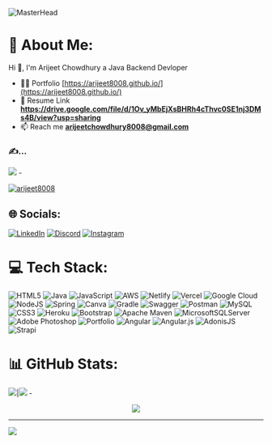 ![MasterHead](https://user-images.githubusercontent.com/105917614/201415026-4f3f4d1e-b314-478b-85ec-7a492ef3dd7c.gif)
# 💫 About Me:
Hi 👋, I'm Arijeet Chowdhury a Java Backend Devloper
- 👨‍💻 Portfolio  [https://arijeet8008.github.io/](https://arijeet8008.github.io/)
- 💬 Resume Link **https://drive.google.com/file/d/1Ov_yMbEjXsBHRh4cThvc0SE1nj3DMs4B/view?usp=sharing**
- 📫 Reach me **arijeetchowdhury8008@gmail.com**
### ✍️...
![](https://quotes-github-readme.vercel.app/api?type=horizontal&theme=radical)
-<p align="left"> <a href="https://github.com/ryo-ma/github-profile-trophy"><img src="https://github-profile-trophy.vercel.app/?username=arijeet8008" alt="arijeet8008" /></a> </p>
## 🌐 Socials:
[![LinkedIn](https://img.shields.io/badge/LinkedIn-%230077B5.svg?logo=linkedin&logoColor=white)](https://linkedin.com/in/arijeet-chowdhury-38a7a5147) [![Discord](https://img.shields.io/badge/Discord-%237289DA.svg?logo=discord&logoColor=white)](https://discord.gg/gx6eE3tN) [![Instagram](https://img.shields.io/badge/Instagram-%23E4405F.svg?logo=Instagram&logoColor=white)](https://instagram.com/chowdhuryarijeet)

# 💻 Tech Stack:
![HTML5](https://img.shields.io/badge/html5-%23E34F26.svg?style=for-the-badge&logo=html5&logoColor=white) ![Java](https://img.shields.io/badge/java-%23ED8B00.svg?style=for-the-badge&logo=java&logoColor=white) ![JavaScript](https://img.shields.io/badge/javascript-%23323330.svg?style=for-the-badge&logo=javascript&logoColor=%23F7DF1E) ![AWS](https://img.shields.io/badge/AWS-%23FF9900.svg?style=for-the-badge&logo=amazon-aws&logoColor=white) ![Netlify](https://img.shields.io/badge/netlify-%23000000.svg?style=for-the-badge&logo=netlify&logoColor=#00C7B7) ![Vercel](https://img.shields.io/badge/vercel-%23000000.svg?style=for-the-badge&logo=vercel&logoColor=white) ![Google Cloud](https://img.shields.io/badge/Google%20Cloud-%234285F4.svg?style=for-the-badge&logo=google-cloud&logoColor=white) ![NodeJS](https://img.shields.io/badge/node.js-6DA55F?style=for-the-badge&logo=node.js&logoColor=white) ![Spring](https://img.shields.io/badge/spring-%236DB33F.svg?style=for-the-badge&logo=spring&logoColor=white) ![Canva](https://img.shields.io/badge/Canva-%2300C4CC.svg?style=for-the-badge&logo=Canva&logoColor=white) ![Gradle](https://img.shields.io/badge/Gradle-02303A.svg?style=for-the-badge&logo=Gradle&logoColor=white) ![Swagger](https://img.shields.io/badge/-Swagger-%23Clojure?style=for-the-badge&logo=swagger&logoColor=white) ![Postman](https://img.shields.io/badge/Postman-FF6C37?style=for-the-badge&logo=postman&logoColor=white) ![MySQL](https://img.shields.io/badge/mysql-%2300f.svg?style=for-the-badge&logo=mysql&logoColor=white) ![CSS3](https://img.shields.io/badge/css3-%231572B6.svg?style=for-the-badge&logo=css3&logoColor=white) ![Heroku](https://img.shields.io/badge/heroku-%23430098.svg?style=for-the-badge&logo=heroku&logoColor=white) ![Bootstrap](https://img.shields.io/badge/bootstrap-%23563D7C.svg?style=for-the-badge&logo=bootstrap&logoColor=white) ![Apache Maven](https://img.shields.io/badge/Apache%20Maven-C71A36?style=for-the-badge&logo=Apache%20Maven&logoColor=white) ![MicrosoftSQLServer](https://img.shields.io/badge/Microsoft%20SQL%20Sever-CC2927?style=for-the-badge&logo=microsoft%20sql%20server&logoColor=white) ![Adobe Photoshop](https://img.shields.io/badge/adobephotoshop-%2331A8FF.svg?style=for-the-badge&logo=adobephotoshop&logoColor=white) ![Portfolio](https://img.shields.io/badge/Portfolio-%23000000.svg?style=for-the-badge&logo=firefox&logoColor=#FF7139) ![Angular](https://img.shields.io/badge/angular-%23DD0031.svg?style=for-the-badge&logo=angular&logoColor=white) ![Angular.js](https://img.shields.io/badge/angular.js-%23E23237.svg?style=for-the-badge&logo=angularjs&logoColor=white) ![AdonisJS](https://img.shields.io/badge/adonisjs-%23220052.svg?style=for-the-badge&logo=adonisjs&logoColor=white) ![Strapi](https://img.shields.io/badge/strapi-%232E7EEA.svg?style=for-the-badge&logo=strapi&logoColor=white)
# 📊 GitHub Stats:
![](https://github-readme-stats-sigma-five.vercel.app/api?username=arijeet8008&theme=blueberry&hide_border=false&include_all_commits=true&count_private=true)|![](https://github-readme-streak-stats.herokuapp.com/?user=arijeet8008&theme=blueberry&hide_border=false)
-<p align="center"> ![](https://github-readme-stats-sigma-five.vercel.app/api/top-langs/?username=arijeet8008&theme=blueberry&hide_border=false&include_all_commits=true&count_private=true&layout=compact)</p>

---
[![](https://visitcount.itsvg.in/api?id=arijeet8008&icon=0&color=0)](https://visitcount.itsvg.in)

<!-- Proudly created with GPRM ( https://gprm.itsvg.in ) -->
